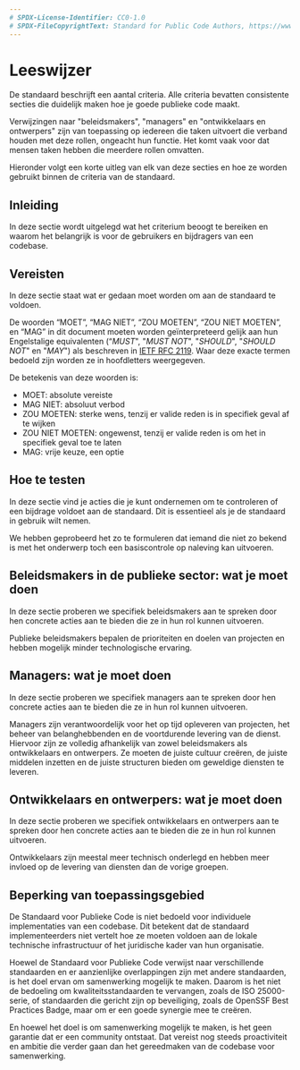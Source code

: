 ```yaml
---
# SPDX-License-Identifier: CC0-1.0
# SPDX-FileCopyrightText: Standard for Public Code Authors, https://www.standardforpubliccode.org/AUTHORS.html
---
```


# Leeswijzer

De standaard beschrijft een aantal criteria. Alle criteria bevatten consistente secties die duidelijk maken hoe je goede publieke code maakt.

Verwijzingen naar \"beleidsmakers\", \"managers\" en \"ontwikkelaars en ontwerpers\" zijn van toepassing op iedereen die taken uitvoert die verband houden met deze rollen, ongeacht hun functie. Het komt vaak voor dat mensen taken hebben die meerdere rollen omvatten.

Hieronder volgt een korte uitleg van elk van deze secties en hoe ze worden gebruikt binnen de criteria van de standaard.

## Inleiding

In deze sectie wordt uitgelegd wat het criterium beoogt te bereiken en waarom het belangrijk is voor de gebruikers en bijdragers van een codebase.

## Vereisten

In deze sectie staat wat er gedaan moet worden om aan de standaard te voldoen.

De woorden “MOET”, “MAG NIET”, “ZOU MOETEN”, “ZOU NIET MOETEN”, en “MAG” in dit document moeten worden geïnterpreteerd gelijk aan hun Engelstalige equivalenten (“_MUST_", "_MUST NOT_", "_SHOULD_", "_SHOULD NOT_" en "_MAY_") als beschreven in [IETF RFC 2119](https://tools.ietf.org/html/rfc2119). Waar deze exacte termen bedoeld zijn worden ze in hoofdletters weergegeven.

De betekenis van deze woorden is:

* MOET: absolute vereiste
* MAG NIET: absoluut verbod
* ZOU MOETEN: sterke wens, tenzij er valide reden is in specifiek geval af te wijken
* ZOU NIET MOETEN: ongewenst, tenzij er valide reden is om het in specifiek geval toe te laten
* MAG: vrije keuze, een optie

## Hoe te testen

In deze sectie vind je acties die je kunt ondernemen om te controleren of een bijdrage voldoet aan de standaard. Dit is essentieel als je de standaard in gebruik wilt nemen.

We hebben geprobeerd het zo te formuleren dat iemand die niet zo bekend is met het onderwerp toch een basiscontrole op naleving kan uitvoeren.

## Beleidsmakers in de publieke sector: wat je moet doen

In deze sectie proberen we specifiek beleidsmakers aan te spreken door hen concrete acties aan te bieden die ze in hun rol kunnen uitvoeren.

Publieke beleidsmakers bepalen de prioriteiten en doelen van projecten en hebben mogelijk minder technologische ervaring.

## Managers: wat je moet doen

In deze sectie proberen we specifiek managers aan te spreken door hen concrete acties aan te bieden die ze in hun rol kunnen uitvoeren.

Managers zijn verantwoordelijk voor het op tijd opleveren van projecten, het beheer van belanghebbenden en de voortdurende levering van de dienst. Hiervoor zijn ze volledig afhankelijk van zowel beleidsmakers als ontwikkelaars en ontwerpers. Ze moeten de juiste cultuur creëren, de juiste middelen inzetten en de juiste structuren bieden om geweldige diensten te leveren.

## Ontwikkelaars en ontwerpers: wat je moet doen

In deze sectie proberen we specifiek ontwikkelaars en ontwerpers aan te spreken door hen concrete acties aan te bieden die ze in hun rol kunnen uitvoeren.

Ontwikkelaars zijn meestal meer technisch onderlegd en hebben meer invloed op de levering van diensten dan de vorige groepen.

## Beperking van toepassingsgebied

De Standaard voor Publieke Code is niet bedoeld voor individuele implementaties van een codebase. Dit betekent dat de standaard implementeerders niet vertelt hoe ze moeten voldoen aan de lokale technische infrastructuur of het juridische kader van hun organisatie.

Hoewel de Standaard voor Publieke Code verwijst naar verschillende standaarden en er aanzienlijke overlappingen zijn met andere standaarden, is het doel ervan om samenwerking mogelijk te maken. Daarom is het niet de bedoeling om kwaliteitsstandaarden te vervangen, zoals de ISO 25000-serie, of standaarden die gericht zijn op beveiliging, zoals de OpenSSF Best Practices Badge, maar om er een goede synergie mee te creëren.

En hoewel het doel is om samenwerking mogelijk te maken, is het geen garantie dat er een community ontstaat. Dat vereist nog steeds proactiviteit en ambitie die verder gaan dan het gereedmaken van de codebase voor samenwerking.

  [IETF RFC 2119]: https://tools.ietf.org/html/rfc2119

